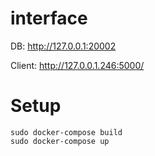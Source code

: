 
# interface
DB: http://127.0.0.1:20002

Client: http://127.0.0.1.246:5000/

# Setup
```commandline
sudo docker-compose build
sudo docker-compose up 
```

